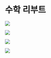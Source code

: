 # 수학 리부트

![](https://user-images.githubusercontent.com/6410412/156722048-bf4303c8-004f-43f3-928a-02e5b38dea9d.jpg)

![](https://user-images.githubusercontent.com/6410412/156722094-6880d969-9d06-49f6-b130-9b72d7c73779.jpg)

![](https://user-images.githubusercontent.com/6410412/156721866-4c1d07cb-ff8f-4942-b705-e065a13cc591.jpg)

![](https://user-images.githubusercontent.com/6410412/156721989-6a035f7f-e6f5-436d-8cb4-3652e8101ece.jpg)
